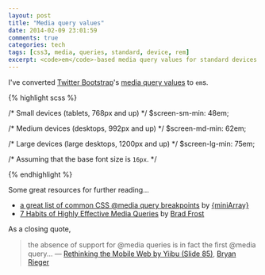```yaml
---
layout: post
title: "Media query values"
date: 2014-02-09 23:01:59
comments: true
categories: tech
tags: [css3, media, queries, standard, device, rem]
excerpt: <code>em</code>-based media query values for standard devices.
---
```

I've converted [Twitter Bootstrap](http://getbootstrap.com)'s [media query values](http://getbootstrap.com/css/#grid-media-queries) to `em`s.

{% highlight scss %}

/* Small devices (tablets, 768px and up) */
$screen-sm-min: 48em;

/* Medium devices (desktops, 992px and up) */
$screen-md-min: 62em;

/* Large devices (large desktops, 1200px and up) */
$screen-lg-min: 75em;

/* Assuming that the base font size is `16px`. */

{% endhighlight %}

Some great resources for further reading&hellip;

* [a great list of common CSS @media query breakpoints](http://www.miniarray.com/post/51474660456/a-great-list-of-common-css-media-query-breakpoints) by [{miniArray}](http://www.miniarray.com)
* [7 Habits of Highly Effective Media Queries](http://bradfrostweb.com/blog/post/7-habits-of-highly-effective-media-queries) by [Brad Frost](http://bradfrostweb.com)

As a closing quote,

> the absence of support for @media queries is in fact the ﬁrst @media query...
> &mdash; [Rethinking the Mobile Web by Yiibu (Slide 85)](http://www.slideshare.net/bryanrieger/rethinking-the-mobile-web-by-yiibu/85), [Bryan Rieger](https://twitter.com/bryanrieger)

